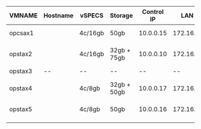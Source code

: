 

| VMNAME  | Hostname | vSPECS  | Storage     | Control IP | LAN IP      | ROLE                      |
| ------- | -------- | ------- | ----------- | ---------- | ----------- | ------------------------- |
| opcsax1 |          | 4c/16gb | 50gb        | 10.0.0.15  | 172.16.1.18 | control, compute          |
| opstax2 |          | 4c/16gb | 32gb + 75gb | 10.0.0.10  | 172.16.1.13 | control, compute, storage |
| opstax3 | --       | --      | --          | --         | --          | --                        |
| opstax4 |          | 4c/8gb  | 32gb + 50gb | 10.0.0.17  | 172.16.1.20 | control, compute storage  |
| opstax5 |          | 4c/8gb  | 50gb        | 10.0.0.16  | 172.16.1.19 | control, compute          |
|         |          |         |             |            |             |                           |
|         |          |         |             |            |             |                           |
